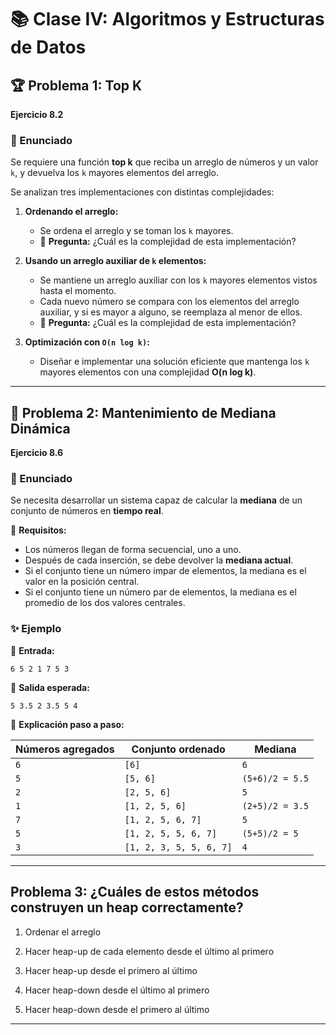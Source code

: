 # 📚 Clase IV: Algoritmos y Estructuras de Datos  

## 🏆 Problema 1: Top K  

**Ejercicio 8.2**  

### 🔹 Enunciado  

Se requiere una función **top k** que reciba un arreglo de números y un valor `k`, y devuelva los `k` mayores elementos del arreglo.  

Se analizan tres implementaciones con distintas complejidades:  

1. **Ordenando el arreglo:**  
   - Se ordena el arreglo y se toman los `k` mayores.  
   - 📌 **Pregunta:** ¿Cuál es la complejidad de esta implementación?  

2. **Usando un arreglo auxiliar de `k` elementos:**  
   - Se mantiene un arreglo auxiliar con los `k` mayores elementos vistos hasta el momento.  
   - Cada nuevo número se compara con los elementos del arreglo auxiliar, y si es mayor a alguno, se reemplaza al menor de ellos.  
   - 📌 **Pregunta:** ¿Cuál es la complejidad de esta implementación?  

3. **Optimización con `O(n log k)`:**  
   - Diseñar e implementar una solución eficiente que mantenga los `k` mayores elementos con una complejidad **O(n log k)**.  

---

## 🔢 Problema 2: Mantenimiento de Mediana Dinámica  

**Ejercicio 8.6**  

### 🔹 Enunciado  

Se necesita desarrollar un sistema capaz de calcular la **mediana** de un conjunto de números en **tiempo real**.  

📌 **Requisitos:**  
- Los números llegan de forma secuencial, uno a uno.  
- Después de cada inserción, se debe devolver la **mediana actual**.  
- Si el conjunto tiene un número impar de elementos, la mediana es el valor en la posición central.  
- Si el conjunto tiene un número par de elementos, la mediana es el promedio de los dos valores centrales.  

### ✨ Ejemplo  

🔸 **Entrada:**  
```
6 5 2 1 7 5 3
```

🔹 **Salida esperada:**  
```
5 3.5 2 3.5 5 4
```

📌 **Explicación paso a paso:**  

| Números agregados | Conjunto ordenado | Mediana |
|-------------------|------------------|---------|
| `6`              | `[6]`            | `6`     |
| `5`              | `[5, 6]`         | `(5+6)/2 = 5.5` |
| `2`              | `[2, 5, 6]`      | `5`     |
| `1`              | `[1, 2, 5, 6]`   | `(2+5)/2 = 3.5` |
| `7`              | `[1, 2, 5, 6, 7]` | `5`     |
| `5`              | `[1, 2, 5, 5, 6, 7]` | `(5+5)/2 = 5` |
| `3`              | `[1, 2, 3, 5, 5, 6, 7]` | `4` |

---

## Problema 3: ¿Cuáles de estos métodos construyen un heap correctamente?  

<!-- Falso no cumple la propiedad de un heap -->
1. Ordenar el arreglo  

<!-- Falso No garantiza la correcta estructura del heap.   -->
2. Hacer heap-up de cada elemento desde el último al primero  

3. Hacer heap-up desde el primero al último  

4. Hacer heap-down desde el último al primero  

<!-- Falso No garantiza la correcta estructura del hea -->
5. Hacer heap-down desde el primero al último  
****
